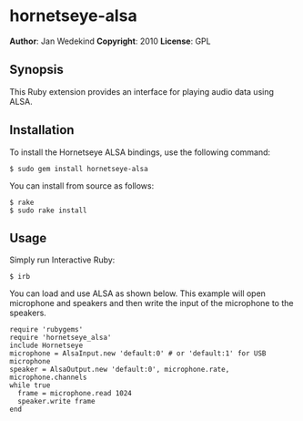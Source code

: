 hornetseye-alsa
===============

**Author**:       Jan Wedekind
**Copyright**:    2010
**License**:      GPL

Synopsis
--------

This Ruby extension provides an interface for playing audio data using ALSA.

Installation
------------

To install the Hornetseye ALSA bindings, use the following command:

    $ sudo gem install hornetseye-alsa

You can install from source as follows:

    $ rake
    $ sudo rake install

Usage
-----

Simply run Interactive Ruby:

    $ irb

You can load and use ALSA as shown below. This example will open microphone and
speakers and then write the input of the microphone to the speakers.

    require 'rubygems'
    require 'hornetseye_alsa'
    include Hornetseye
    microphone = AlsaInput.new 'default:0' # or 'default:1' for USB microphone
    speaker = AlsaOutput.new 'default:0', microphone.rate, microphone.channels
    while true
      frame = microphone.read 1024
      speaker.write frame
    end

